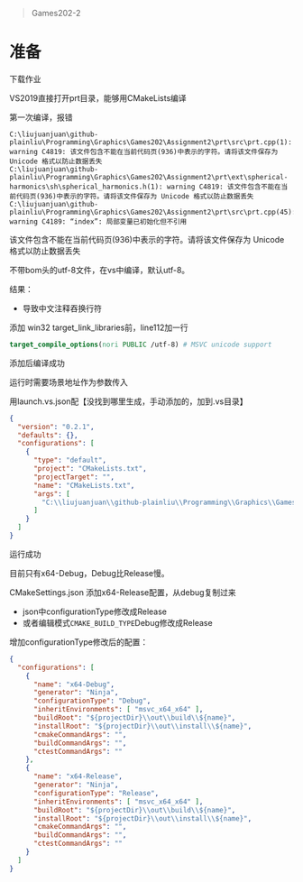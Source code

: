 > Games202-2

# 准备

下载作业

VS2019直接打开prt目录，能够用CMakeLists编译

第一次编译，报错

```
C:\liujuanjuan\github-plainliu\Programming\Graphics\Games202\Assignment2\prt\src\prt.cpp(1): warning C4819: 该文件包含不能在当前代码页(936)中表示的字符。请将该文件保存为 Unicode 格式以防止数据丢失
C:\liujuanjuan\github-plainliu\Programming\Graphics\Games202\Assignment2\prt\ext\spherical-harmonics\sh\spherical_harmonics.h(1): warning C4819: 该文件包含不能在当前代码页(936)中表示的字符。请将该文件保存为 Unicode 格式以防止数据丢失
C:\liujuanjuan\github-plainliu\Programming\Graphics\Games202\Assignment2\prt\src\prt.cpp(45): warning C4189: “index”: 局部变量已初始化但不引用
```

该文件包含不能在当前代码页(936)中表示的字符。请将该文件保存为 Unicode 格式以防止数据丢失

不带bom头的utf-8文件，在vs中编译，默认utf-8。

结果：

- 导致中文注释吞换行符

添加 win32 target_link_libraries前，line112加一行

```cmake
target_compile_options(nori PUBLIC /utf-8) # MSVC unicode support
```

添加后编译成功



运行时需要场景地址作为参数传入

用launch.vs.json配【没找到哪里生成，手动添加的，加到.vs目录】

```json
{
  "version": "0.2.1",
  "defaults": {},
  "configurations": [
    {
      "type": "default",
      "project": "CMakeLists.txt",
      "projectTarget": "",
      "name": "CMakeLists.txt",
      "args": [
        "C:\\liujuanjuan\\github-plainliu\\Programming\\Graphics\\Games202\\Assignment2\\prt\\scenes\\prt.xml"
      ]
    }
  ]
}
```

运行成功



目前只有x64-Debug，Debug比Release慢。

CMakeSettings.json 添加x64-Release配置，从debug复制过来

- json中configurationType修改成Release
- 或者编辑模式`CMAKE_BUILD_TYPE`Debug修改成Release



增加configurationType修改后的配置：

```json
{
  "configurations": [
    {
      "name": "x64-Debug",
      "generator": "Ninja",
      "configurationType": "Debug",
      "inheritEnvironments": [ "msvc_x64_x64" ],
      "buildRoot": "${projectDir}\\out\\build\\${name}",
      "installRoot": "${projectDir}\\out\\install\\${name}",
      "cmakeCommandArgs": "",
      "buildCommandArgs": "",
      "ctestCommandArgs": ""
    },
    {
      "name": "x64-Release",
      "generator": "Ninja",
      "configurationType": "Release",
      "inheritEnvironments": [ "msvc_x64_x64" ],
      "buildRoot": "${projectDir}\\out\\build\\${name}",
      "installRoot": "${projectDir}\\out\\install\\${name}",
      "cmakeCommandArgs": "",
      "buildCommandArgs": "",
      "ctestCommandArgs": ""
    }
  ]
}
```

